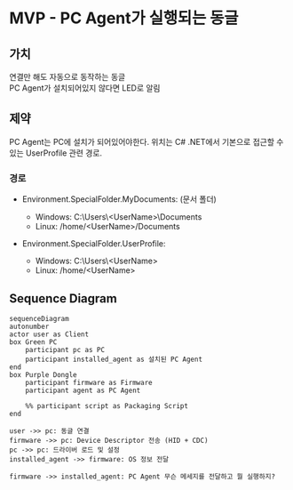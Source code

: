 # MVP - PC Agent가 실행되는 동글

## 가치
연결만 해도 자동으로 동작하는 동글  
PC Agent가 설치되어있지 않다면 LED로 알림

## 제약
PC Agent는 PC에 설치가 되어있어야한다.
위치는 C# .NET에서 기본으로 접근할 수 있는 UserProfile 관련 경로.

### 경로
* Environment.SpecialFolder.MyDocuments: (문서 폴더)  
    * Windows: C:\Users\\\<UserName>\Documents  
    * Linux: /home/\<UserName>/Documents

* Environment.SpecialFolder.UserProfile:
    * Windows: C:\Users\\\<UserName>
    * Linux: /home/\<UserName>  
    

## Sequence Diagram
``` mermaid
sequenceDiagram
autonumber
actor user as Client
box Green PC
    participant pc as PC
    participant installed_agent as 설치된 PC Agent
end
box Purple Dongle
    participant firmware as Firmware
    participant agent as PC Agent
    
    %% participant script as Packaging Script
end

user ->> pc: 동글 연결
firmware ->> pc: Device Descriptor 전송 (HID + CDC) 
pc ->> pc: 드라이버 로드 및 설정
installed_agent ->> firmware: OS 정보 전달

firmware ->> installed_agent: PC Agent 무슨 메세지를 전달하고 뭘 실행하지? 
```
